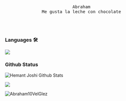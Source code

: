 
<p align="center" >
  <samp>
    Abraham
  <br/> Me gusta la leche con chocolate
  </samp>
  <br/>
  <br/>
  <br/>
  <br/>
</p>

  ### Languages 🛠

<img src="https://img.shields.io/badge/css3%20-%231572B6.svg?&style=for-the-badge&logo=css3&logoColor=white"> 

### Github Status

![Hemant Joshi Github Stats](https://github-readme-stats.vercel.app/api?username=Abraham10VelGlez&show_icons=true&title_color=fff&icon_color=79ff97&text_color=9f9f9f&bg_color=151515)

<img  float="right" src="https://github-readme-stats.vercel.app/api/top-langs/?username=Abraham10VelGlez&theme=tokyonight&show_icons=true" />

<p><img align="center" src="https://github-readme-streak-stats.herokuapp.com/?user=Abraham10VelGlez&theme=dark&background=0d1117&date_format=M%20j%5B%2C%20Y%5D" alt="Abraham10VelGlez" /></p>
